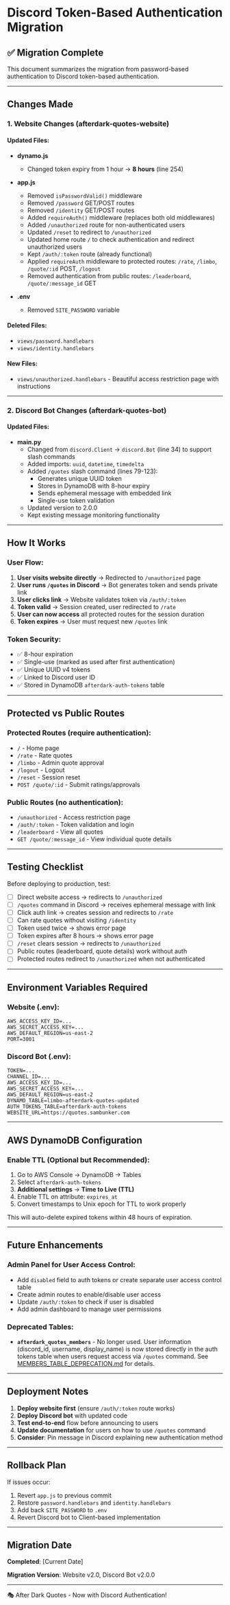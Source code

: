 # Discord Token-Based Authentication Migration

## ✅ Migration Complete

This document summarizes the migration from password-based authentication to Discord token-based authentication.

---

## Changes Made

### 1. **Website Changes** (afterdark-quotes-website)

#### Updated Files:
- **dynamo.js**
  - Changed token expiry from 1 hour → **8 hours** (line 254)

- **app.js**
  - Removed `isPasswordValid()` middleware
  - Removed `/password` GET/POST routes
  - Removed `/identity` GET/POST routes
  - Added `requireAuth()` middleware (replaces both old middlewares)
  - Added `/unauthorized` route for non-authenticated users
  - Updated `/reset` to redirect to `/unauthorized`
  - Updated home route `/` to check authentication and redirect unauthorized users
  - Kept `/auth/:token` route (already functional)
  - Applied `requireAuth` middleware to protected routes: `/rate`, `/limbo`, `/quote/:id` POST, `/logout`
  - Removed authentication from public routes: `/leaderboard`, `/quote/:message_id` GET

- **.env**
  - Removed `SITE_PASSWORD` variable

#### Deleted Files:
- `views/password.handlebars`
- `views/identity.handlebars`

#### New Files:
- `views/unauthorized.handlebars` - Beautiful access restriction page with instructions

---

### 2. **Discord Bot Changes** (afterdark-quotes-bot)

#### Updated Files:
- **main.py**
  - Changed from `discord.Client` → `discord.Bot` (line 34) to support slash commands
  - Added imports: `uuid`, `datetime`, `timedelta`
  - Added `/quotes` slash command (lines 79-123):
    - Generates unique UUID token
    - Stores in DynamoDB with 8-hour expiry
    - Sends ephemeral message with embedded link
    - Single-use token validation
  - Updated version to 2.0.0
  - Kept existing message monitoring functionality

---

## How It Works

### User Flow:

1. **User visits website directly** → Redirected to `/unauthorized` page
2. **User runs `/quotes` in Discord** → Bot generates token and sends private link
3. **User clicks link** → Website validates token via `/auth/:token`
4. **Token valid** → Session created, user redirected to `/rate`
5. **User can now access** all protected routes for the session duration
6. **Token expires** → User must request new `/quotes` link

### Token Security:
- ✅ 8-hour expiration
- ✅ Single-use (marked as used after first authentication)
- ✅ Unique UUID v4 tokens
- ✅ Linked to Discord user ID
- ✅ Stored in DynamoDB `afterdark-auth-tokens` table

---

## Protected vs Public Routes

### Protected Routes (require authentication):
- `/` - Home page
- `/rate` - Rate quotes
- `/limbo` - Admin quote approval
- `/logout` - Logout
- `/reset` - Session reset
- `POST /quote/:id` - Submit ratings/approvals

### Public Routes (no authentication):
- `/unauthorized` - Access restriction page
- `/auth/:token` - Token validation and login
- `/leaderboard` - View all quotes
- `GET /quote/:message_id` - View individual quote details

---

## Testing Checklist

Before deploying to production, test:

- [ ] Direct website access → redirects to `/unauthorized`
- [ ] `/quotes` command in Discord → receives ephemeral message with link
- [ ] Click auth link → creates session and redirects to `/rate`
- [ ] Can rate quotes without visiting `/identity`
- [ ] Token used twice → shows error page
- [ ] Token expires after 8 hours → shows error page
- [ ] `/reset` clears session → redirects to `/unauthorized`
- [ ] Public routes (leaderboard, quote details) work without auth
- [ ] Protected routes redirect to `/unauthorized` when not authenticated

---

## Environment Variables Required

### Website (.env):
```
AWS_ACCESS_KEY_ID=...
AWS_SECRET_ACCESS_KEY=...
AWS_DEFAULT_REGION=us-east-2
PORT=3001
```

### Discord Bot (.env):
```
TOKEN=...
CHANNEL_ID=...
AWS_ACCESS_KEY_ID=...
AWS_SECRET_ACCESS_KEY=...
AWS_DEFAULT_REGION=us-east-2
DYNAMO_TABLE=limbo-afterdark-quotes-updated
AUTH_TOKENS_TABLE=afterdark-auth-tokens
WEBSITE_URL=https://quotes.sambunker.com
```

---

## AWS DynamoDB Configuration

### Enable TTL (Optional but Recommended):

1. Go to AWS Console → DynamoDB → Tables
2. Select `afterdark-auth-tokens`
3. **Additional settings** → **Time to Live (TTL)**
4. Enable TTL on attribute: `expires_at`
5. Convert timestamps to Unix epoch for TTL to work properly

This will auto-delete expired tokens within 48 hours of expiration.

---

## Future Enhancements

### Admin Panel for User Access Control:
- Add `disabled` field to auth tokens or create separate user access control table
- Create admin routes to enable/disable user access
- Update `/auth/:token` to check if user is disabled
- Add admin dashboard to manage user permissions

### Deprecated Tables:
- **`afterdark_quotes_members`** - No longer used. User information (discord_id, username, display_name) is now stored directly in the auth tokens table when users request access via `/quotes` command. See [MEMBERS_TABLE_DEPRECATION.md](MEMBERS_TABLE_DEPRECATION.md) for details.

---

## Deployment Notes

1. **Deploy website first** (ensure `/auth/:token` route works)
2. **Deploy Discord bot** with updated code
3. **Test end-to-end** flow before announcing to users
4. **Update documentation** for users on how to use `/quotes` command
5. **Consider**: Pin message in Discord explaining new authentication method

---

## Rollback Plan

If issues occur:

1. Revert `app.js` to previous commit
2. Restore `password.handlebars` and `identity.handlebars`
3. Add back `SITE_PASSWORD` to `.env`
4. Revert Discord bot to Client-based implementation

---

## Migration Date

**Completed**: [Current Date]

**Migration Version**: Website v2.0, Discord Bot v2.0.0

---

🎭 After Dark Quotes - Now with Discord Authentication!
